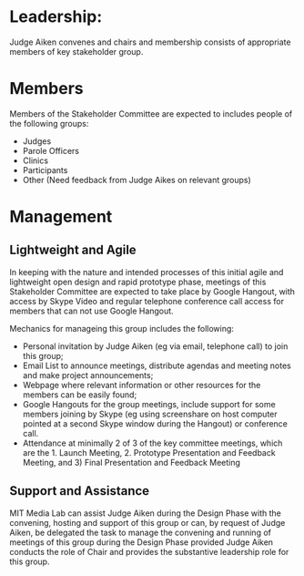 # Leadership:

Judge Aiken convenes and chairs and membership consists of appropriate members of key stakeholder group.

# Members

Members of the Stakeholder Committee are expected to includes people of the following groups:

* Judges
* Parole Officers
* Clinics
* Participants
* Other (Need feedback from Judge Aikes on relevant groups)

# Management

## Lightweight and Agile

In keeping with the nature and intended processes of this initial agile and lightweight open design and rapid prototype phase, meetings of this Stakeholder Committee are expected to take place by Google Hangout, with access by Skype Video and regular telephone conference call access for members that can not use Google Hangout.   

Mechanics for manageing this group includes the following:
* Personal invitation by Judge Aiken (eg via email, telephone call) to join this group;
* Email List to announce meetings, distribute agendas and meeting notes and make project announcements;
* Webpage where relevant information or other resources for the members can be easily found;
* Google Hangouts for the group meetings, include support for some members joining by Skype (eg using screenshare on host computer pointed at a second Skype window during the Hangout) or conference call.  
* Attendance at minimally 2 of 3 of the key committee meetings, which are the 1. Launch Meeting, 2. Prototype Presentation and Feedback Meeting, and 3) Final Presentation and Feedback Meeting

## Support and Assistance

MIT Media Lab can assist Judge Aiken during the Design Phase with the convening, hosting and support of this group or can, by request of Judge Aiken, be delegated the task to manage the convening and running of meetings of this group during the Design Phase provided Judge Aiken conducts the role of Chair and provides the substantive leadership role for this group.  

